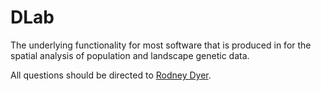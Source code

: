 # DLab

The underlying functionality for most software that is produced in for the spatial analysis of population and landscape genetic data.

All questions should be directed to [Rodney Dyer](mailto://rjdyer@vcu.edu).



